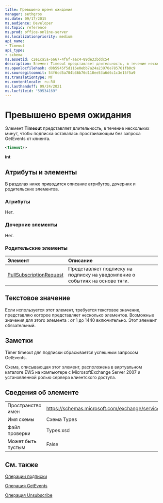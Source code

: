 ```yaml
---
title: Превышено время ожидания
manager: sethgros
ms.date: 09/17/2015
ms.audience: Developer
ms.topic: reference
ms.prod: office-online-server
ms.localizationpriority: medium
api_name:
- Timeout
api_type:
- schema
ms.assetid: c2e1ca5a-6667-4f6f-aac4-89de33bddc54
description: Элемент Timeout представляет длительность, в течение нескольких минут, чтобы подписка оставалась простаивающим без запроса GetEvents от клиента.
ms.openlocfilehash: d0b5945f5d116e0ebb7a24a23970e785761fb0c9
ms.sourcegitcommit: 54f6cd5a704b36b76d110ee53a6d6c1c3e15f5a9
ms.translationtype: MT
ms.contentlocale: ru-RU
ms.lasthandoff: 09/24/2021
ms.locfileid: "59534169"
---
```

# <a name="timeout"></a>Превышено время ожидания

Элемент **Timeout** представляет длительность, в течение нескольких минут, чтобы подписка оставалась простаивающим без запроса GetEvents от клиента. 
  
```xml
<Timeout/>
```

 **int**
## <a name="attributes-and-elements"></a>Атрибуты и элементы

В разделах ниже приводится описание атрибутов, дочерних и родительских элементов.
  
### <a name="attributes"></a>Атрибуты

Нет.
  
### <a name="child-elements"></a>Дочерние элементы

Нет.
  
### <a name="parent-elements"></a>Родительские элементы

|**Элемент**|**Описание**|
|:-----|:-----|
|[PullSubscriptionRequest](pullsubscriptionrequest.md) <br/> |Представляет подписку на подписку на уведомление о событиях на основе тяги.  <br/> |
   
## <a name="text-value"></a>Текстовое значение

Если используется этот элемент, требуется текстовое значение, представляю которое представляет несколько элементов. Возможные значения для этого элемента : от 1 до 1440 включительно. Этот элемент обязательный.
  
## <a name="remarks"></a>Заметки

Timer timeout для подписки сбрасывается успешным запросом GetEvents.
  
Схема, описывающая этот элемент, расположена в виртуальном каталоге EWS на компьютере с MicrosoftExchange Server 2007 и установленной ролью сервера клиентского доступа. 
  
## <a name="element-information"></a>Сведения об элементе

|||
|:-----|:-----|
|Пространство имен  <br/> |https://schemas.microsoft.com/exchange/services/2006/types  <br/> |
|Имя схемы  <br/> |Схема Types  <br/> |
|Файл проверки  <br/> |Types.xsd  <br/> |
|Может быть пустым  <br/> |False  <br/> |
   
## <a name="see-also"></a>См. также



[Операции подписки](subscribe-operation.md)
  
[Операция GetEvents](getevents-operation.md)
  
[Операция Unsubscribe](unsubscribe-operation.md)

